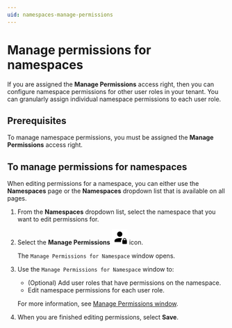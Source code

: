 ```yaml
---
uid: namespaces-manage-permissions
---
```


# Manage permissions for namespaces

If you are assigned the **Manage Permissions** access right, then you can configure namespace permissions for other user roles in your tenant. You can granularly assign individual namespace permissions to each user role.

## Prerequisites

To manage namespace permissions, you must be assigned the **Manage Permissions** access right.

## To manage permissions for namespaces

When editing permissions for a namespace, you can either use the **Namespaces** page or the **Namespaces** dropdown list that is available on all pages.

1. From the **Namespaces** dropdown list, select the namespace that you want to edit permissions for.

1. Select the **Manage Permissions** ![Manage Permissions](../../_icons/default/account-lock.svg) icon.

    The `Manage Permissions for Namespace` window opens.

1. Use the `Manage Permissions for Namespace` window to:

    - (Optional) Add user roles that have permissions on the namespace.
    - Edit namespace permissions for each user role.

    For more information, see [Manage Permissions window](xref:permissions-management#manage-permissions-window).

1. When you are finished editing permissions, select **Save**.
